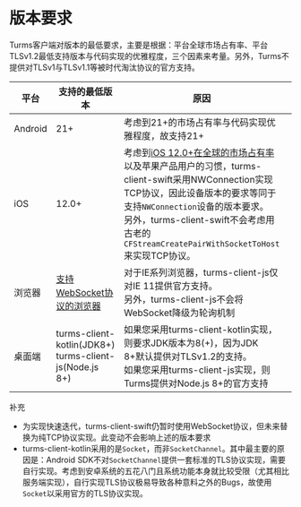 # 版本要求

Turms客户端对版本的最低要求，主要是根据：平台全球市场占有率、平台TLSv1.2最低支持版本与代码实现的优雅程度，三个因素来考量。另外，Turms不提供对TLSv1与TLSv1.1等被时代淘汰协议的官方支持。

| 平台    | 支持的最低版本                                               | 原因                                                         |      |
| ------- | ------------------------------------------------------------ | ------------------------------------------------------------ | ---- |
| Android | 21+                                                          | 考虑到21+的市场占有率与代码实现优雅程度，故支持21+           |      |
| iOS     | 12.0+                                                        | 考虑到[iOS 12.0+在全球的市场占有率](https://developer.apple.com/support/app-store/)以及苹果产品用户的习惯，turms-client-swift采用NWConnection实现TCP协议，因此设备版本的要求等同于支持`NWConnection`设备的版本要求。<br />另外，turms-client-swift不会考虑用古老的`CFStreamCreatePairWithSocketToHost`来实现TCP协议。 |      |
| 浏览器  | [支持WebSocket协议的浏览器](https://caniuse.com/?search=websocket) | 对于IE系列浏览器，turms-client-js仅对IE 11提供官方支持。<br />另外，turms-client-js不会将WebSocket降级为轮询机制 |      |
| 桌面端  | turms-client-kotlin(JDK8+)<br />turms-client-js(Node.js 8+)  | 如果您采用turms-client-kotlin实现，则要求JDK版本为8(+)，因为JDK 8+默认提供对TLSv1.2的支持。<br />如果您采用turms-client-js实现，则Turms提供对Node.js 8+的官方支持 |      |

补充

* 为实现快速迭代，turms-client-swift仍暂时使用WebSocket协议，但未来替换为纯TCP协议实现。此变动不会影响上述的版本要求
* turms-client-kotlin采用的是`Socket`，而非`SocketChannel`。其中最主要的原因是：Android SDK不对`SocketChannel`提供一套标准的TLS协议实现，需要自行实现。考虑到安卓系统的五花八门且系统功能本身就比较受限（尤其相比服务端实现），自行实现TLS协议极易导致各种意料之外的Bugs，故使用`Socket`以采用官方的TLS协议实现。